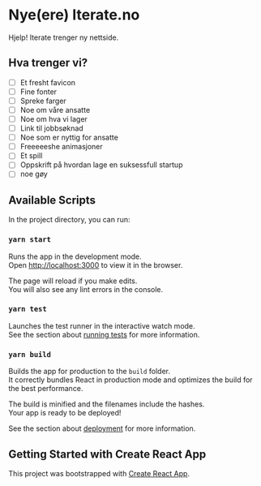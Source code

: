 # Nye(ere) Iterate.no

Hjelp! Iterate trenger ny nettside.

## Hva trenger vi?

- [ ] Et fresht favicon
- [ ] Fine fonter
- [ ] Spreke farger
- [ ] Noe om våre ansatte
- [ ] Noe om hva vi lager
- [ ] Link til jobbsøknad
- [ ] Noe som er nyttig for ansatte
- [ ] Freeeeeshe animasjoner
- [ ] Et spill
- [ ] Oppskrift på hvordan lage en suksessfull startup
- [ ] noe gøy

## Available Scripts

In the project directory, you can run:

### `yarn start`

Runs the app in the development mode.\
Open [http://localhost:3000](http://localhost:3000) to view it in the browser.

The page will reload if you make edits.\
You will also see any lint errors in the console.

### `yarn test`

Launches the test runner in the interactive watch mode.\
See the section about [running tests](https://facebook.github.io/create-react-app/docs/running-tests) for more information.

### `yarn build`

Builds the app for production to the `build` folder.\
It correctly bundles React in production mode and optimizes the build for the best performance.

The build is minified and the filenames include the hashes.\
Your app is ready to be deployed!

See the section about [deployment](https://facebook.github.io/create-react-app/docs/deployment) for more information.

## Getting Started with Create React App

This project was bootstrapped with [Create React App](https://github.com/facebook/create-react-app).
